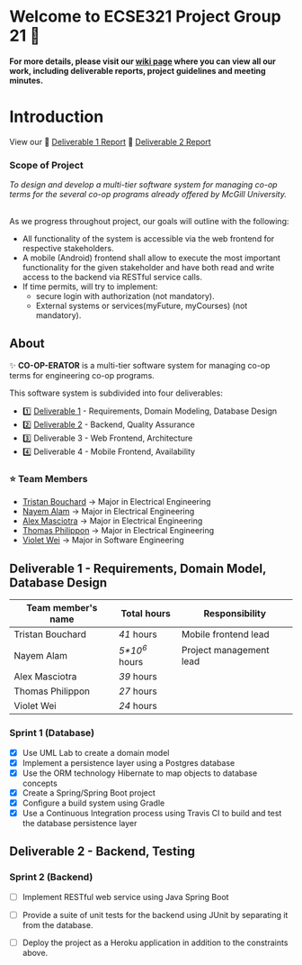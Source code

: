 # Welcome to ECSE321 Project Group 21 :dizzy:

#### For more details, please visit our [wiki page](https://github.com/McGill-ECSE321-Winter2019/ecse321-group-project-21/wiki) where you can view all our work, including deliverable reports, project guidelines and meeting minutes.

# Introduction

View our :star2: [Deliverable 1 Report](https://github.com/McGill-ECSE321-Winter2019/ecse321-group-project-21/wiki/Deliverable-1-Report)  :star2: [Deliverable 2 Report](https://github.com/McGill-ECSE321-Winter2019/ecse321-group-project-21/wiki/Deliverable-2-Report)

### Scope of Project

<i>To design and develop a multi-tier software system for managing co-op terms for the several co-op programs already offered by McGill University.</i></b>

<br/>As we progress throughout project, our goals will outline with the following:  
- All functionality of the system is accessible via the web frontend for respective stakeholders.
- A mobile (Android) frontend shall allow to execute the most important functionality for the given stakeholder 
and have both read and write access to the backend via RESTful service calls.
- If time permits, will try to implement:
  - secure login with authorization (not mandatory).
  - External systems or services(myFuture, myCourses) (not mandatory).

## About

:sparkles: **CO-OP-ERATOR** is a multi-tier software system for managing co-op terms for engineering co-op programs.

This software system is subdivided into four deliverables:

- :one: [Deliverable 1](https://github.com/McGill-ECSE321-Winter2019/ecse321-group-project-21/wiki/Deliverable-1-Report) - Requirements, Domain Modeling, Database Design
- :two: [Deliverable 2](https://github.com/McGill-ECSE321-Winter2019/ecse321-group-project-21/wiki/Deliverable-2-Report) - Backend, Quality Assurance
- :three: Deliverable 3 - Web Frontend, Architecture
- :four: Deliverable 4 - Mobile Frontend, Availability

### :star: Team Members
- [Tristan Bouchard](https://github.com/tbutch)    &rarr; Major in Electrical Engineering
- [Nayem Alam](https://github.com/nayemalam)       &rarr; Major in Electrical Engineering
- [Alex Masciotra](https://github.com/amasciotra)  &rarr; Major in Electrical Engineering
- [Thomas Philippon](https://github.com/thomasp05) &rarr; Major in Electrical Engineering
- [Violet Wei](https://github.com/violetwei)       &rarr; Major in Software Engineering


## Deliverable 1 - Requirements, Domain Model, Database Design

|Team member's name|Total hours|Responsibility         |
|------------------|--------------|-----------------------|
|Tristan Bouchard  |  _41_ hours  |Mobile frontend lead   |
|Nayem Alam        |  _5*10<sup>6</sup>_ hours   |Project management lead|
|Alex Masciotra    |  _39_ hours  |                       |
|Thomas Philippon  |  _27_ hours  |                       |
|Violet Wei        |  _24_ hours  |                       |

### Sprint 1 (Database)
- [x] Use UML Lab to create a domain model
- [x] Implement a persistence layer using a Postgres database
- [x] Use the ORM technology Hibernate to map objects to database concepts
- [x] Create a Spring/Spring Boot project
- [x] Configure a build system using Gradle
- [x] Use a Continuous Integration process using Travis CI to build and test the database persistence layer

## Deliverable 2 - Backend, Testing

### Sprint 2 (Backend)
- [ ] Implement RESTful web service using Java Spring Boot
- [ ] Provide a suite of unit tests for the backend using JUnit by separating it from the database.
- [ ] Deploy the project as a Heroku application in addition to the constraints above.




